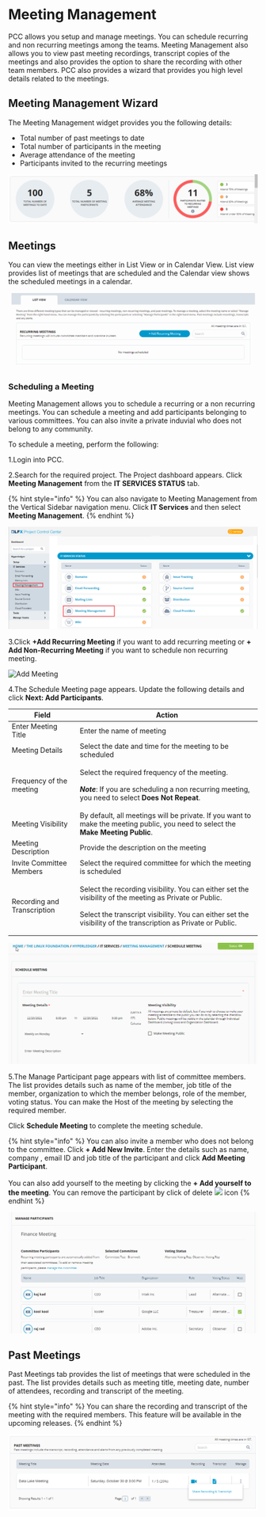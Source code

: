 # Meeting Management

PCC allows you setup and manage meetings. You can schedule recurring and non recurring meetings among the teams. Meeting Management also allows you to view past meeting recordings, transcript copies of the meetings and also provides the option to share the recording with other team members. PCC also provides a wizard that provides you high level details related to the meetings.

## Meeting Management Wizard

The Meeting Management widget provides you the following details:

* Total number of past meetings to date
* Total number of participants in the meeting
* Average attendance of the meeting
* Participants invited to the recurring meetings

![Meeting Management Wizard](../../.gitbook/assets/MMWizarrd.png)

## Meetings

You can view the meetings either in List View or in Calendar View. List view provides list of meetings that are scheduled and the Calendar view shows the scheduled meetings in a calendar.

![Meeting View](<../../.gitbook/assets/Meeting View.gif>)

### Scheduling a Meeting

Meeting Management allows you to schedule a recurring or a non recurring meetings. You can schedule a meeting and add participants belonging to various committees. You can also invite a private induvial who does not belong to any community.

To schedule a meeting, perform the following:

1.Login into PCC.

2.Search for the required project. The Project dashboard appears. Click **Meeting Management** from the **IT SERVICES STATUS** tab.

{% hint style="info" %}
You can also navigate to Meeting Management from the Vertical Sidebar navigation menu. Click **IT Services** and then select **Meeting Management**.
{% endhint %}

![Meeting Management](../../.gitbook/assets/MM.png)

3.Click **+Add Recurring Meeting** if you want to add recurring meeting or **+ Add Non-Recurring Meeting** if you want to schedule non recurring meeting.

![Add Meeting](../../.gitbook/assets/Rec\&NonRec.png)

4.The Schedule Meeting page appears. Update the following details and click **Next: Add Participants**.

| Field                       | Action                                                                                                                                                                                                                               |
| --------------------------- | ------------------------------------------------------------------------------------------------------------------------------------------------------------------------------------------------------------------------------------ |
| Enter Meeting Title         | Enter the name of meeting                                                                                                                                                                                                            |
| Meeting Details             | Select the date and time for the meeting to be scheduled                                                                                                                                                                             |
| Frequency of the meeting    | <p>Select the required frequency of the meeting.<br><br><em><strong>Note</strong></em>: If you are scheduling a non recurring meeting, you need to select <strong>Does Not Repeat</strong>.</p>                                      |
| Meeting Visibility          | By default, all meetings will be private. If you want to make the meeting public, you need to select the **Make Meeting Public**.                                                                                                    |
| Meeting Description         | Provide the description on the meeting                                                                                                                                                                                               |
| Invite Committee Members    | Select the required committee for which the meeting is scheduled                                                                                                                                                                     |
| Recording and Transcription | <p>Select the recording visibility. You can either set the visibility of the meeting as Private or Public.<br><br>Select the transcript visibility. You can either set the visibility of the transcription as Private or Public.</p> |

![Scheduling a Meeting](<../../.gitbook/assets/Schduling Meeting.gif>)

5.The Manage Participant page appears with list of committee members. The list provides details such as name of the member, job title of the member, organization to which the member belongs, role of the member, voting status. You can make the Host of the meeting by selecting the required member.

Click **Schedule Meeting** to complete the meeting schedule.

{% hint style="info" %}
You can also invite a member who does not belong to the committee. Click **+ Add New Invite**. Enter the details such as name, company , email ID and job title of the participant and click **Add Meeting Participant**.\
\
You can also add yourself to the meeting by clicking the **+ Add yourself to the meeting**. You can remove the participant by click of delete ![](../../.gitbook/assets/delete\_icon.png) icon
{% endhint %}

![Adding Participants](../../.gitbook/assets/SM.gif)

## Past Meetings

Past Meetings tab provides the list of meetings that were scheduled in the past. The list provides details such as meeting title, meeting date, number of attendees, recording and transcript of the meeting.

{% hint style="info" %}
You can share the recording and transcript of the meeting with the required members. This feature will be available in the upcoming releases.
{% endhint %}

![Past Meetings](<../../.gitbook/assets/Past Meetings.png>)
